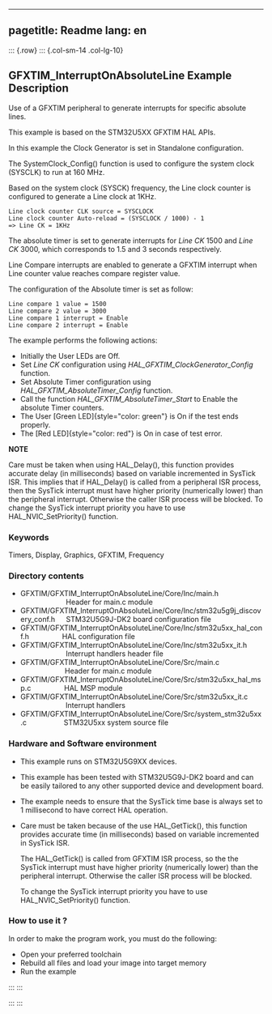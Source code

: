 
---
pagetitle: Readme
lang: en
---
::: {.row}
::: {.col-sm-14 .col-lg-10}

## <b>GFXTIM_InterruptOnAbsoluteLine Example Description</b>

Use of a GFXTIM peripheral to generate interrupts for specific absolute lines.

This example is based on the STM32U5XX GFXTIM HAL APIs. 

In this example the Clock Generator is set in Standalone configuration.

The SystemClock_Config() function is used to configure the system clock  (SYSCLK) to run at 160 MHz.

Based on the system clock (SYSCK) frequency, the Line clock counter is configured to generate a Line clock at 1KHz.

	Line clock counter CLK source = SYSCLOCK
	Line clock counter Auto-reload = (SYSCLOCK / 1000) - 1
	=> Line CK = 1KHz

The absolute timer is set to generate interrupts for <i>Line CK</i> 1500 and <i>Line CK</i> 3000,
which corresponds to 1.5 and 3 seconds respectively.

Line Compare interrupts are enabled to generate a GFXTIM interrupt when Line counter value reaches compare register value.

The configuration of the Absolute timer is set as follow:

	Line compare 1 value = 1500
	Line compare 2 value = 3000
	Line compare 1 interrupt = Enable
	Line compare 2 interrupt = Enable

The example performs the following actions:

  - Initially the User LEDs are Off.
  - Set <i>Line CK</i> configuration using <i>HAL_GFXTIM_ClockGenerator_Config</i> function.
  - Set Absolute Timer configuration using <i>HAL_GFXTIM_AbsoluteTimer_Config</i> function.
  - Call the function <i>HAL_GFXTIM_AbsoluteTimer_Start</i> to Enable the absolute Timer counters.
  - The User [Green LED]{style="color: green"} is On if the test ends properly.
  - The [Red LED]{style="color: red"} is On in case of test error.

**NOTE** 

Care must be taken when using HAL_Delay(), this function provides accurate delay (in milliseconds)
based on variable incremented in SysTick ISR. This implies that if HAL_Delay() is called from
a peripheral ISR process, then the SysTick interrupt must have higher priority (numerically lower)
than the peripheral interrupt. Otherwise the caller ISR process will be blocked.
To change the SysTick interrupt priority you have to use HAL_NVIC_SetPriority() function.
  
### <b>Keywords</b>

Timers, Display, Graphics, GFXTIM, Frequency

### <b>Directory contents</b>

  - GFXTIM/GFXTIM_InterruptOnAbsoluteLine/Core/Inc/main.h &emsp; &emsp; &emsp; &emsp; &emsp; &emsp; &emsp; &emsp; &emsp; Header for main.c module 
  - GFXTIM/GFXTIM_InterruptOnAbsoluteLine/Core/Inc/stm32u5g9j_discovery_conf.h &emsp; STM32U5G9J-DK2 board configuration file
  - GFXTIM/GFXTIM_InterruptOnAbsoluteLine/Core/Inc/stm32u5xx_hal_conf.h &emsp; &emsp; &emsp; &nbsp; HAL configuration file
  - GFXTIM/GFXTIM_InterruptOnAbsoluteLine/Core/Inc/stm32u5xx_it.h &emsp; &emsp; &emsp; &emsp; &emsp; &emsp; Interrupt handlers header file
  - GFXTIM/GFXTIM_InterruptOnAbsoluteLine/Core/Src/main.c &emsp; &emsp; &emsp; &emsp; &emsp; &emsp; &emsp; &emsp; &nbsp; &nbsp; Header for main.c module
  - GFXTIM/GFXTIM_InterruptOnAbsoluteLine/Core/Src/stm32u5xx_hal_msp.c &emsp; &emsp; &emsp; &nbsp; HAL MSP module
  - GFXTIM/GFXTIM_InterruptOnAbsoluteLine/Core/Src/stm32u5xx_it.c &emsp; &emsp; &emsp; &emsp; &nbsp; &nbsp; &nbsp; &nbsp; &nbsp;Interrupt handlers
  - GFXTIM/GFXTIM_InterruptOnAbsoluteLine/Core/Src/system_stm32u5xx.c &emsp; &emsp; &emsp; &nbsp; &nbsp; STM32U5xx system source file


### <b>Hardware and Software environment</b>
  - This example runs on STM32U5G9XX devices.

  - This example has been tested with STM32U5G9J-DK2 board and can be
    easily tailored to any other supported device and development board. 

  - The example needs to ensure that the SysTick time base is always set to 1 millisecond
      to have correct HAL operation.  

  - Care must be taken because of the use HAL_GetTick(), this function provides accurate time (in milliseconds)
      based on variable incremented in SysTick ISR. 

      The HAL_GetTick() is called from GFXTIM ISR process, so the the SysTick interrupt must have higher priority (numerically lower)
      than the peripheral interrupt. Otherwise the caller ISR process will be blocked.
      
      To change the SysTick interrupt priority you have to use HAL_NVIC_SetPriority() function.
      
### <b>How to use it ?</b>

In order to make the program work, you must do the following:

 - Open your preferred toolchain
 - Rebuild all files and load your image into target memory
 - Run the example


:::
:::


:::
:::

